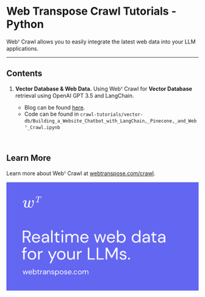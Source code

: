 # Web Transpose Crawl Tutorials - Python

Webᵀ Crawl allows you to easily integrate the latest web data into your LLM applications.

---

## Contents

1. **Vector Database & Web Data.** Using Webᵀ Crawl for **Vector Database** retrieval using OpenAI GPT 3.5 and LangChain.

    - Blog can be found [here](https://webtranspose.com/blog/vector-db).
    - Code can be found in `crawl-tutorials/vector-db/Building_a_Website_Chatbot_with_LangChain,_Pinecone,_and_Webᵀ_Crawl.ipynb`

<br/>


## Learn More

Learn more about Webᵀ Crawl at [webtranspose.com/crawl](https://webtranspose.com/crawl).

![Web Transpose Banner](../../assets/github-cover.png)

